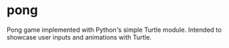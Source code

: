# pong
Pong game implemented with Python's simple Turtle module. Intended to showcase user inputs and animations with Turtle.
